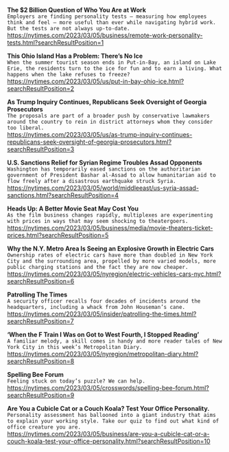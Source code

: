 **The $2 Billion Question of Who You Are at Work**\
`Employers are finding personality tests — measuring how employees think and feel — more useful than ever while navigating hybrid work. But the tests are not always up-to-date.`\
https://nytimes.com/2023/03/05/business/remote-work-personality-tests.html?searchResultPosition=1

**This Ohio Island Has a Problem: There’s No Ice**\
`When the summer tourist season ends in Put-in-Bay, an island on Lake Erie, the residents turn to the ice for fun and to earn a living. What happens when the lake refuses to freeze?`\
https://nytimes.com/2023/03/05/us/put-in-bay-ohio-ice.html?searchResultPosition=2

**As Trump Inquiry Continues, Republicans Seek Oversight of Georgia Prosecutors**\
`The proposals are part of a broader push by conservative lawmakers around the country to rein in district attorneys whom they consider too liberal.`\
https://nytimes.com/2023/03/05/us/as-trump-inquiry-continues-republicans-seek-oversight-of-georgia-prosecutors.html?searchResultPosition=3

**U.S. Sanctions Relief for Syrian Regime Troubles Assad Opponents**\
`Washington has temporarily eased sanctions on the authoritarian government of President Bashar al-Assad to allow humanitarian aid to flow freely after a disastrous earthquake struck Syria.`\
https://nytimes.com/2023/03/05/world/middleeast/us-syria-assad-sanctions.html?searchResultPosition=4

**Heads Up: A Better Movie Seat May Cost You**\
`As the film business changes rapidly, multiplexes are experimenting with prices in ways that may seem shocking to theatergoers.`\
https://nytimes.com/2023/03/05/business/media/movie-theaters-ticket-prices.html?searchResultPosition=5

**Why the N.Y. Metro Area Is Seeing an Explosive Growth in Electric Cars**\
`Ownership rates of electric cars have more than doubled in New York City and the surrounding area, propelled by more varied models, more public charging stations and the fact they are now cheaper.`\
https://nytimes.com/2023/03/05/nyregion/electric-vehicles-cars-nyc.html?searchResultPosition=6

**Patrolling The Times**\
`A security officer recalls four decades of incidents around the headquarters, including a whack from John Houseman’s cane.`\
https://nytimes.com/2023/03/05/insider/patrolling-the-times.html?searchResultPosition=7

**‘When the F Train I Was on Got to West Fourth, I Stopped Reading’**\
`A familiar melody, a skill comes in handy and more reader tales of New York City in this week’s Metropolitan Diary.`\
https://nytimes.com/2023/03/05/nyregion/metropolitan-diary.html?searchResultPosition=8

**Spelling Bee Forum**\
`Feeling stuck on today’s puzzle? We can help.`\
https://nytimes.com/2023/03/05/crosswords/spelling-bee-forum.html?searchResultPosition=9

**Are You a Cubicle Cat or a Couch Koala? Test Your Office Personality.**\
`Personality assessment has ballooned into a giant industry that aims to explain your working style. Take our quiz to find out what kind of office creature you are.`\
https://nytimes.com/2023/03/05/business/are-you-a-cubicle-cat-or-a-couch-koala-test-your-office-personality.html?searchResultPosition=10

